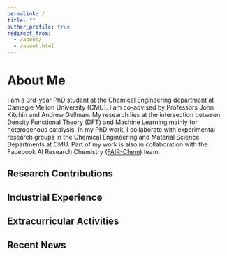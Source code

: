 ```yaml
---
permalink: /
title: ""
author_profile: true
redirect_from: 
  - /about/
  - /about.html
---
```




About Me
======
I am a 3rd-year PhD student at the Chemical Engineering department at Carnegie Mellon University (CMU). I am co-advised by Professors John Kitchin and Andrew Gellman. My research lies at the intersection between Density Functional Theory (DFT) and Machine Learning mainly for heterogenous catalysis. In my PhD work, I collaborate with experimental research groups in the Chemical Engineering and Material Science Departments at CMU. Part of my work is also in collaboration with the Facebook AI Research Chemistry ([FAIR-Chem](https://fair-chem.github.io/)) team. 

Research Contributions
------

Industrial Experience
------

Extracurricular Activities
------

Recent News
------

